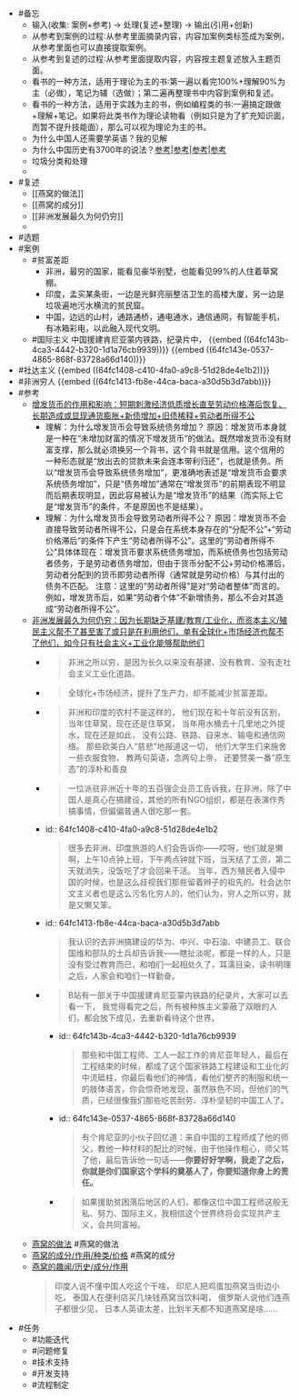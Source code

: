 - #备忘
	- 输入(收集: 案例+参考) → 处理(复述+整理) → 输出(引用+创新)
	- 从参考到案例的过程∶从参考里面摘录内容，内容加案例类标签成为案例，从参考里面也可以直接提取案例。
	- 从参考到复述的过程∶从参考里面提取内容，内容按主题复述放入主题页面。
	- 看书的一种方法，适用于理论为主的书∶第一遍以看完100%+理解90%为主（必做），笔记为辅（选做）；第二遍再整理书中内容到案例和复述。
	- 看书的一种方法，适用于实践为主的书，例如编程类的书∶一遍搞定跟做+理解+笔记。如果将此类书作为理论读物看（例如只是为了扩充知识面，而暂不提升技能面），那么可以视为理论为主的书。
	- 为什么中国人还需要学英语？我的见解
	- 为什么中国历史有3700年的说法？[参考](https://www.zhihu.com/answer/2384023909)|[参考](https://zhuanlan.zhihu.com/p/474417018)|[参考](https://www.zhihu.com/answer/2396277537)|[参考](https://www.zhihu.com/answer/2862655229)
	- 垃圾分类和处理
	-
- #复述
	- [[燕窝的做法]]
	- [[燕窝的成分]]
	- [[非洲发展最久为何仍穷]]
	-
- #选题
- #案例
	- #贫富差距
		- 非洲，最穷的国家，能看见豪华别墅，也能看见99%的人住着草窝棚。
		- 印度，孟买某条街，一边是光鲜亮丽整洁卫生的高楼大厦，另一边是垃圾遍地污水横流的贫民窟。
		- 中国，边远的山村，通路通桥，通电通水，通信通网，有智能手机，有冰箱彩电，以此融入现代文明。
	- #国际主义 中国援建肯尼亚蒙内铁路，纪录片中，
	  {{embed ((64fc143b-4ca3-4442-b320-1d1a76cb9939))}}
	  {{embed ((64fc143e-0537-4865-868f-83728a66d140))}}
- #社达主义
  {{embed ((64fc1408-c410-4fa0-a9c8-51d28de4e1b2))}}
- #非洲穷人
  {{embed ((64fc1413-fb8e-44ca-baca-a30d5b3d7abb))}}
- #参考
	- [增发货币的作用和影响：短期刺激经济低质增长直至劳动价格滞后恢复、长期造成或显现通货膨胀+新债增加+旧债稀释+劳动者所得不公](https://www.zhihu.com/answer/2674870622)
		- 理解：为什么增发货币会导致系统债务增加？
		  原因：增发货币本身就是一种在“未增加财富的情况下增发货币”的做法。既然增发货币没有财富支撑，那么就必须换另一个背书，这个背书就是信用。这个信用的一种形态就是“放出去的贷款未来会连本带利归还”，也就是债务。所以“增发货币会导致系统债务增加”，更准确地表述是“增发货币会要求系统债务增加”，只是“债务增加”通常在“增发货币”的前期表现不明显而后期表现明显，因此容易被认为是“增发货币”的结果（而实际上它是“增发货币”的条件，不是原因也不是结果）。
		- 理解：为什么增发货币会导致劳动者所得不公？
		  原因：增发货币不会直接导致劳动者所得不公，只是会在系统本身存在的“分配不公”+“劳动价格滞后”的条件下产生“劳动者所得不公”。这里的“劳动者所得不公”具体体现在：增发货币要求系统债务增加，而系统债务也包括劳动者债务，于是劳动者债务增加，但由于货币分配不公+劳动价格滞后，劳动者分配到的货币即劳动者所得（通常就是劳动价格）与其付出的债务不匹配。
		  注意：这里的“劳动者所得”是对“劳动者整体”而言的。例如，增发货币后，如果“劳动者个体”不新增债务，那么不会对其造成“劳动者所得不公”。
	- [非洲发展最久为何仍穷：因为长期缺乏基建/教育/工业化，而资本主义/殖民主义帮不了甚至害了或只是在利用他们，单有全球化+市场经济也帮不了他们，如今只有社会主义+工业化能够帮助他们](https://www.zhihu.com/question/22249299/answer/552495716)
		- >非洲之所以穷，是因为长久以来没有基建、没有教育、没有走社会主义工业化道路。
		- >全球化+市场经济，提升了生产力，却不能减少贫富差距。
		- >非洲和印度的农村不是这样的，
		  他们现在和十年前没有区别，当年住草窝，现在还是住草窝，
		  当年用水桶去十几里地之外提水，现在还是如此，
		  没有公路、铁路、自来水、输电和通信网络。
		  那些欧美白人“慈悲”地报道这一切，
		  他们大学生们来施舍一些衣服食物，
		  教两句英语，念两句上帝，
		  还要赞美一番“原生态”的淳朴和善良
		- >一位派驻非洲近十年的五百强企业员工告诉我，在非洲，除了中国人是真心在搞建设，其他的所有NGO组织，都是在表演作秀搞事情，但偏偏普通人很吃那一套。
		- id:: 64fc1408-c410-4fa0-a9c8-51d28de4e1b2
		  >很多去非洲、印度旅游的人们会告诉你——哎呀，他们就是懒啊，上午10点钟上班，下午两点钟就下班，当天结了工资，第二天就消失，没饭吃了才会回来干活。
		  当年，西方殖民者入侵中国的时候，也是这么歧视我们那些留着辫子的祖先的。社会达尔文主义者也是这么污名化穷人的，他们认为，穷人之所以穷，就是又懒又笨。
		- id:: 64fc1413-fb8e-44ca-baca-a30d5b3d7abb
		  >我认识的去非洲搞建设的华为、中兴、中石油、中建员工、联合国维和部队的士兵却告诉我——瞎扯淡呢，都是一样的人，只是没有受过教育而已，和咱们一起相处久了，耳濡目染，读书明理之后，人家会和咱们一样勤奋。
		- >B站有一部关于中国援建肯尼亚蒙内铁路的纪录片，大家可以去看一下，
		  我觉得看完之后，所有被种族主义蒙蔽了双眼的人们，都会放下成见，去重新看待这个世界。
			- id:: 64fc143b-4ca3-4442-b320-1d1a76cb9939
			  >那些和中国工程师、工人一起工作的肯尼亚年轻人，最后在工程结束的时候，都成了这个国家铁路工程建设和工业化的中流砥柱，你最后看他们的神情，看他们整齐的制服和统一的肢体语言，你会惊奇地发现，虽然肤色不同，但他们的气质，已经很像我们那些吃苦耐劳、淳朴坚韧的中国工人了。
			- id:: 64fc143e-0537-4865-868f-83728a66d140
			  >有个肯尼亚的小伙子回忆道：来自中国的工程师成了他的师父，教他一种材料的配比的时候，由于他操作粗心，师父骂了他，最后告诉他一句话——**你要好好学啊，我走了之后，你就是你们国家这个学科的奠基人了，你要知道你身上的责任。**
			- >如果援助贫困落后地区的人们，都像这位中国工程师这般无私、努力、国际主义，我相信这个世界终将会实现共产主义，会共同富裕。
	- [燕窝的做法](https://zhuanlan.zhihu.com/p/194312275) #燕窝的做法
	- [燕窝的成分/作用/种类/价格](https://zhuanlan.zhihu.com/p/368154685) #燕窝的成分
	- [燕窝的趣闻/历史/成分/作用](https://zhuanlan.zhihu.com/p/54333162)
	  >印度人说不懂中国人吃这个干啥，
	  印尼人把鸡蛋加燕窝当街边小吃，
	  泰国人在便利店买几块钱燕窝当饮料喝，
	  俄罗斯人说他们连燕子都很少见，
	  日本人英语太差，比划半天都不知道燕窝是啥……
- #任务
	- #功能迭代
	- #问题修复
	- #技术支持
	- #开发支持
	- #流程制定